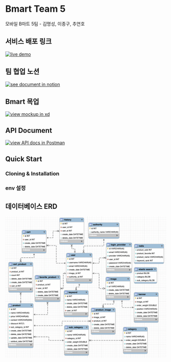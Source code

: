 # Bmart Team 5

모바일 B마트 5팀 - 김명성, 이종구, 추연호

## 서비스 배포 링크

<div>
<a href="http://13.125.22.71/:3000" target="_blank">
<img src="https://user-images.githubusercontent.com/48426991/90333516-6dcd9480-e001-11ea-8edd-d7f700449713.jpg" alt="live demo" width="295px" />
</a>
</div>

## 팀 협업 노션

<div>
<a href="https://www.notion.so/younho9/bmart-5-4ae7d73c4fba4805a1e30fd0c947fe54" target="_blank">
<img src="https://user-images.githubusercontent.com/48426991/90333262-61e0d300-dfff-11ea-97eb-552cbeebbabe.jpg" alt="see document in notion" width="295px" />
</a>
</div>

## Bmart 목업

<div>
<a href="https://xd.adobe.com/view/22fb035e-6f8c-49cb-72cd-88c8c8bb15a1-54ca/" target="_blank">
<img src="https://user-images.githubusercontent.com/48426991/90332998-df571400-dffc-11ea-899f-f576f28c8002.jpg" alt="view mockup in xd" width="295px" />
</a>
</div>

## API Document

<div>
<a href="https://documenter.getpostman.com/view/2322914/T1LPC6xM?version=latest" target="_blank">
<img src="https://user-images.githubusercontent.com/48426991/90333367-2eeb0f00-e000-11ea-9db5-a58d0bf7781f.jpg" alt="view API docs in Postman" width="295px" />
</a>
</div>

## Quick Start

### Cloning & Installation

### env 설정

## 데이터베이스 ERD

<img src="./assets/erd.png" alt="ERD" />
